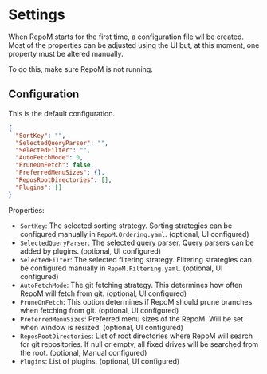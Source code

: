 # Settings

When RepoM starts for the first time, a configuration file wil be created. Most of the properties can be adjusted using the UI but, at this moment, one property must be altered manually.

To do this, make sure RepoM is not running.

## Configuration<!-- include: DocsAppSettingsTests.AppSettingsJsonFileGeneration.verified.md -->

This is the default configuration.

```json
{
  "SortKey": "",
  "SelectedQueryParser": "",
  "SelectedFilter": "",
  "AutoFetchMode": 0,
  "PruneOnFetch": false,
  "PreferredMenuSizes": {},
  "ReposRootDirectories": [],
  "Plugins": []
}
```
<!-- endInclude -->

Properties:<!-- include: DocsAppSettingsTests.AppSettingsDocumentationGeneration_AppSettings.verified.md -->

- `SortKey`: The selected sorting strategy. Sorting strategies can be configured manually in `RepoM.Ordering.yaml`. (optional, UI configured)
- `SelectedQueryParser`: The selected query parser. Query parsers can be added by plugins. (optional, UI configured)
- `SelectedFilter`: The selected filtering strategy. Filtering strategies can be configured manually in `RepoM.Filtering.yaml`. (optional, UI configured)
- `AutoFetchMode`: The git fetching strategy. This determines how often RepoM will fetch from git. (optional, UI configured)
- `PruneOnFetch`: This option determines if RepoM should prune branches when fetching from git. (optional, UI configured)
- `PreferredMenuSizes`: Preferred menu sizes of the RepoM. Will be set when window is resized. (optional, UI configured)
- `ReposRootDirectories`: List of root directories where RepoM will search for git repositories. If null or empty, all fixed drives will be searched from the root. (optional, Manual configured)
- `Plugins`: List of plugins. (optional, UI configured)<!-- endInclude -->
